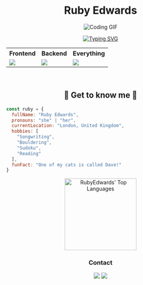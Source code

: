 <div align="center" font=Rubik>
  <h1>Ruby Edwards</h1>
  <img src="https://media.giphy.com/media/L1R1tvI9svkIWwpVYr/giphy.gif?cid=790b7611iwttkv8qzsr8j1vplejbmnq3318dfj52tjhl882c&ep=v1_gifs_search&rid=giphy.gif&ct=g" alt="Coding GIF" />
  <br/>
  
  <a href="https://git.io/typing-svg"><img src="https://readme-typing-svg.demolab.com?font=Rubik&size=24&color=AE23F7&duration=1800&center=true&multiline=true&repeat=false&width=1000&height=110&lines=Hi+and+welcome+to+my+profile!;I'm+a+Junior+Software+Developer+%F0%9F%92%BB;Here's+a+quick+skill+summary+for+you%3A" alt="Typing SVG" /></a>
  <table align="center">
    <tr>
      <th>Frontend</th>
      <th>Backend</th>
      <th>Everything</th>
    </tr>
    <tr>
      <td><img src="https://skillicons.dev/icons?i=js,html,css,react&perline=4" /></td>
      <td><img src="https://skillicons.dev/icons?i=java,express,postgres,mongodb&perline=4" /></td>
      <td><img src="https://skillicons.dev/icons?i=nodejs,vite,vscode,jest,netlify,supabase,git&perline=4" /></td>
    </tr>
  </table>
  <br/>
  <h2>👋 Get to know me 👋</h2>
  <div align="left">
    
  ```javascript
  const ruby = {
    fullName: "Ruby Edwards",
    pronouns: "she" | "her",
    currentLocation: "London, United Kingdom",
    hobbies: [
      "Songwriting",
      "Bouldering",
      "Sudoku",
      "Reading"
    ],
    funFact: "One of my cats is called Dave!"
  }
  ```
  </div>
  <a href="https://github.com/RubyEdwards/github-readme-stats"><img alt="RubyEdwards' Top Languages" src="https://denvercoder1-github-readme-stats.vercel.app/api/top-langs/?username=RubyEdwards&langs_count=8&layout=compact&theme=react&hide_border=true&bg_color=1F222E&title_color=F85D7F&icon_color=F8D866&hide=Jupyter%20Notebook,Roff" height="192px"/></a>
  
  <h3>Contact</h3>
  <a href="https://www.linkedin.com/in/ruby-edwards/"><img src="https://skillicons.dev/icons?i=linkedin"/></a>
  <a href="mailto:ruby.vte@gmail.com"><img src="https://skillicons.dev/icons?i=gmail"/></a>
</div>
